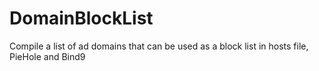 # DomainBlockList
Compile a list of ad domains that can be used as a block list in hosts file, PieHole and Bind9
